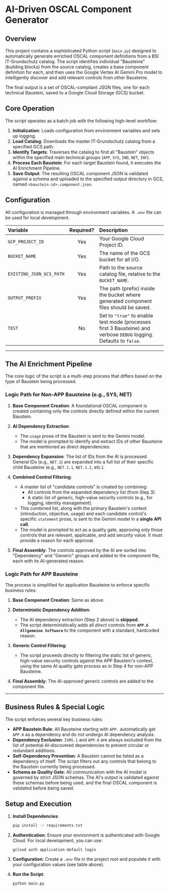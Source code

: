 # AI-Driven OSCAL Component Generator

## Overview

This project contains a sophisticated Python script (`main.py`) designed to automatically generate enriched OSCAL component definitions from a BSI IT-Grundschutz catalog. The script identifies individual "Bausteine" (building blocks) from the source catalog, creates a base component definition for each, and then uses the Google Vertex AI Gemini Pro model to intelligently discover and add relevant controls from other Bausteine.

The final output is a set of OSCAL-compliant JSON files, one for each technical Baustein, saved to a Google Cloud Storage (GCS) bucket.

## Core Operation

The script operates as a batch job with the following high-level workflow:

1.  **Initialization**: Loads configuration from environment variables and sets up logging.
2.  **Load Catalog**: Downloads the master IT-Grundschutz catalog from a specified GCS path.
3.  **Identify Targets**: Traverses the catalog to find all "Baustein" objects within the specified main technical groups (`APP`, `SYS`, `IND`, `NET`, `INF`).
4.  **Process Each Baustein**: For each target Baustein found, it executes the AI Enrichment Pipeline.
5.  **Save Output**: The resulting OSCAL component JSON is validated against a schema and uploaded to the specified output directory in GCS, named `<baustein-id>.component.json`.

## Configuration

All configuration is managed through environment variables. A `.env` file can be used for local development.

| Variable | Required? | Description |
| :--- | :---: | :--- |
| `GCP_PROJECT_ID` | Yes | Your Google Cloud Project ID. |
| `BUCKET_NAME` | Yes | The name of the GCS bucket for all I/O. |
| `EXISTING_JSON_GCS_PATH`| Yes | Path to the source catalog file, relative to the `BUCKET_NAME`. |
| `OUTPUT_PREFIX` | Yes | The path (prefix) inside the bucket where generated component files should be saved. |
| `TEST` | No | Set to `"true"` to enable test mode (processes first 3 Bausteine) and verbose `DEBUG` logging. Defaults to `false`. |

---

## The AI Enrichment Pipeline

The core logic of the script is a multi-step process that differs based on the type of Baustein being processed.

### Logic Path for **Non-APP** Bausteine (e.g., SYS, NET)

1.  **Base Component Creation**: A foundational OSCAL component is created containing only the controls directly defined within the current Baustein.

2.  **AI Dependency Extraction**:
    *   The `usage` prose of the Baustein is sent to the Gemini model.
    *   The model is prompted to identify and extract IDs of other Bausteine that are mentioned as direct dependencies.

3.  **Dependency Expansion**: The list of IDs from the AI is processed. General IDs (e.g., `NET.1`) are expanded into a full list of their specific child Bausteine (e.g., `NET.1.1`, `NET.1.2`, etc.).

4.  **Combined Control Filtering**:
    *   A master list of "candidate controls" is created by combining:
        *   All controls from the expanded dependency list (from Step 3).
        *   A static list of generic, high-value security controls (e.g., for logging, identity management).
    *   This combined list, along with the primary Baustein's context (introduction, objective, usage) and each candidate control's specific `statement` prose, is sent to the Gemini model in a **single API call**.
    *   The model is prompted to act as a quality gate, approving only those controls that are relevant, applicable, and add security value. It must provide a reason for each approval.

5.  **Final Assembly**: The controls approved by the AI are sorted into "Dependency" and "Generic" groups and added to the component file, each with its AI-generated reason.

### Logic Path for **APP** Bausteine

The process is simplified for application Bausteine to enforce specific business rules:

1.  **Base Component Creation**: Same as above.

2.  **Deterministic Dependency Addition**:
    *   The AI dependency extraction (Step 2 above) is **skipped**.
    *   The script deterministically adds all *direct* controls from **`APP.6 Allgemeine Software`** to the component with a standard, hardcoded reason.

3.  **Generic Control Filtering**:
    *   The script proceeds directly to filtering the static list of generic, high-value security controls against the APP Baustein's context, using the same AI quality gate process as in Step 4 for non-APP Bausteine.

4.  **Final Assembly**: The AI-approved generic controls are added to the component file.

---

## Business Rules & Special Logic

The script enforces several key business rules:

*   **APP Baustein Rule**: All Bausteine starting with `APP.` automatically get `APP.6` as a dependency and do not undergo AI dependency analysis.
*   **Dependency Exclusion**: `ISMS.1` and `APP.6` are always excluded from the list of potential AI-discovered dependencies to prevent circular or redundant additions.
*   **Self-Dependency Prevention**: A Baustein cannot be listed as a dependency of itself. The script filters out any controls that belong to the Baustein currently being processed.
*   **Schema as Quality Gate**: All communication with the AI model is governed by strict JSON schemas. The AI's output is validated against these schemas before being used, and the final OSCAL component is validated before being saved.

## Setup and Execution

1.  **Install Dependencies**:
    ```bash
    pip install -r requirements.txt
    ```

2.  **Authentication**: Ensure your environment is authenticated with Google Cloud. For local development, you can use:
    ```bash
    gcloud auth application-default login
    ```

3.  **Configuration**: Create a `.env` file in the project root and populate it with your configuration values (see table above).

4.  **Run the Script**:
    ```bash
    python main.py
    ```